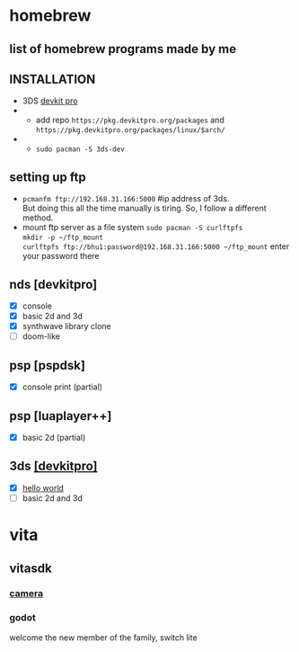 # homebrew
## list of homebrew programs made by me

## INSTALLATION
- 3DS [devkit pro](https://devkitpro.org/)
- - add repo `https://pkg.devkitpro.org/packages` and `https://pkg.devkitpro.org/packages/linux/$arch/`
- - `sudo pacman -S 3ds-dev`

## setting up ftp
- `pcmanfm ftp://192.168.31.166:5000` #ip address of 3ds. <br>
But doing this all the time manually is tiring. So, I follow a different method. <br>
- mount ftp server as a file system
`sudo pacman -S curlftpfs` <br>
`mkdir -p ~/ftp_mount` <br>
`curlftpfs ftp://bhu1:password@192.168.31.166:5000 ~/ftp_mount` enter your password there <br>

## nds [devkitpro]
- [x] console
- [x] basic 2d and 3d
- [x] synthwave library clone
- [ ] doom-like

## psp [pspdsk]
- [x] console print (partial)

## psp [luaplayer++]
- [x] basic 2d (partial)

## 3ds [[devkitpro]](https://github.com/bhu1-103/homebrew/tree/main/3ds)
- [x] [hello world](https://github.com/bhu1-103/homebrew/tree/main/3ds/hello_world)
- [ ] basic 2d and 3d
      
# vita 

## vitasdk

### [camera](https://github.com/bhu1-103/homebrew/tree/main/vita/camera)

### godot


welcome the new member of the family, switch lite
